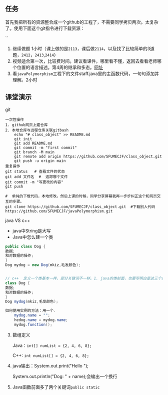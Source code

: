 ##  任务

首先我把所有的资源整合成一个github的工程了，不需要同学拷贝两次。太复杂了。使用下面这个git指令进行下载资源：

``


1. 继续做题 1小时（课上做的是`2113`，课后做`2114`，以及找了比较简单的3道题，`2412`，`2413`,`2414`）
3. 视频适合第一次，比较费时间。建议看课件，哪里看不懂，返回去看看老师哪个位置的语言描述。第4周的继承和多态。[网址](https://www.icourse163.org/learn/ZJU-1001542001?tid=1458169441#/learn/content)
3. 看`javaPolymorphism`工程下的文件staff.java里的主函数代码，一句句添加并理解。2小时


##  课堂演示



git

```shell
一次性操作
1. github网页上建仓库
2. 本地仓库与远程仓库关联gitbash
	echo "# class_object" >> README.md
    git init
    git add README.md
    git commit -m "first commit"
    git branch -M main
    git remote add origin https://github.com/SFUMECJF/class_object.git
    git push -u origin main
重复操作
git status   # 查看文件的状态
git add 文件名  #  追踪哪个文件
git commit -m "写更改的内容"
git push

#  单纯的下载代码，本地修改。然后上课的时候，同学分享屏幕我再一步步纠正这个和网页交互的步骤。
git clone https://github.com/SFUMECJF/class_object.git  #下载别人代码
https://github.com/SFUMECJF/javaPolymorphism.git
```

java  VS c++

- java中String是大写
- Java中怎么建一个类

```java
public class Dog {
数据;
和对数据的操作;
}
Dog mydog = new Dog(mkiz,毛发颜色);


// c++  定义一个类基本一样，部分关键词不一样。1. java的类前面，也要写明白是这三个类型中的哪一个。2. 比如每个数据前面的protected,private, public的类型，都需要写。
class Dog {
数据;
和对数据的操作;
}
Dog mydog(mkiz,毛发颜色);

如何使用实例的方法：用一个.
    mydog.name = "";
    hedog.name = mydog.name;
    mydog.function();
```

3. 数组定义

   Java：`int[] numList = {2, 4, 6, 8};`

   C++:    `int numList[] = {2, 4, 6, 8};`

4. java输出：System.out.print("Hello ");

   System.out.println("Dog: " + name);会输出一个换行

5. Java函数前面多了两个关键词`public static `

 